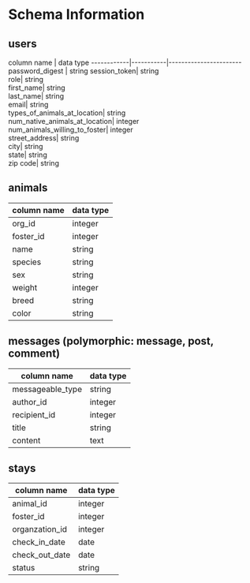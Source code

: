 # Schema Information

## users
column name | data type
------------|-----------|-----------------------
password_digest | string
session_token| string  
role| string  
first_name| string  
last_name| string  
email| string  
types_of_animals_at_location| string  
num_native_animals_at_location| integer  
num_animals_willing_to_foster| integer  
street_address| string  
city| string  
state| string  
zip code| string  



## animals
column name | data type
------------|-----------
org_id | integer
foster_id | integer
name | string
species | string
sex | string
weight | integer
breed | string
color | string

## messages (polymorphic: message, post, comment)
column name | data type
------------|-----------
messageable_type | string
author_id | integer
recipient_id | integer
title | string
content | text

## stays
column name | data type
------------|-----------
animal_id | integer
foster_id | integer
organzation_id | integer
check_in_date | date
check_out_date | date
status | string
